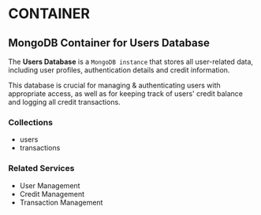 # CONTAINER

## MongoDB Container for Users Database

The **Users Database** is a `MongoDB instance` that stores all user-related data, including user profiles, authentication details and credit information. 

This database is crucial for managing & authenticating users with appropriate access, as well as for keeping track of users' credit balance and logging all credit transactions.

### Collections

- users
- transactions

### Related Services

- User Management
- Credit Management
- Transaction Management
